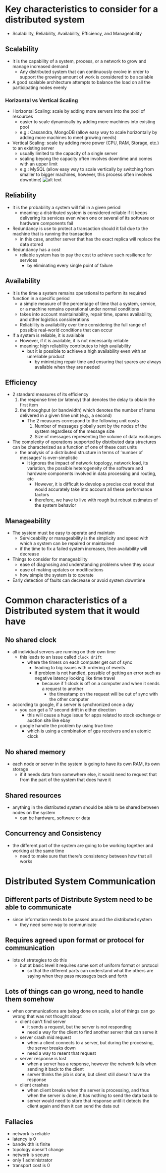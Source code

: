 # Key characteristics to consider for a distributed system
* Scalability, Reliability, Availability, Efficiency, and Manageability

## Scalability
* It is the capability of a system, process, or a network to grow and manage increased demand
  * Any distributed system that can continuously evolve in order to support the growing amount of work is considered to be scalable
* A good scalable architecture attempts to balance the load on all the participating nodes evenly
### Horizontal vs Vertical Scaling
* Horizontal Scaling: scale by adding more servers into the pool of resources
  * easier to scale dynamically by adding more machines into existing pool
  * e.g.: Cassandra, MongoDB (allow easy way to scale horizontally by adding more machines to meet growing needs)
* Vertical Scaling: scale by adding more power (CPU, RAM, Storage, etc.) to an existing server
  * usually limited to the capacity of a single server
  * scaling beyong the capacity often involves downtime and comes with an upper limit
  * e.g.: MySQL (allow easy way to scale vertically by switching from smaller to bigger machines, however, this process often involves downtime)
![alt text](https://github.com/reshinto/Basic_technologies_revision/raw/master/system_design/images/verticalScaling_vs_horizontalScaling.png "Vertical scaling vs. Horizontal scaling")
## Reliability
* It is the probability a system will fail in a given period
  * meaning: a distributed system is considered reliable if it keeps delivering its services even when one or several of its software or hardware components fail
* Redundancy is use to protect a transaction should it fail due to the machine that is running the transaction
  * in this case, another server that has the exact replica will replace the data stored
* Redundancy has a cost
  * reliable system has to pay the cost to achieve such resilience for services
    * by eliminating every single point of failure
## Availability
* It is the time a system remains operational to perform its required function in a specific period
  * a simple measure of the percentage of time that a system, service, or a machine remains operational under normal conditions
  * takes into account maintainability, repair time, spares availability, and other logistics considerations
  * Reliability is availability over time considering the full range of possible real-world conditions that can occur
* If a system is reliable, it is available
  * However, if it is available, it is not necessarily reliable
  * meaning: high reliability contributes to high availability
    * but it is possible to achieve a high availability even with an unreliable product
      * by minimizing repair time and ensuring that spares are always available when they are needed
## Efficiency
* 2 standard measures of its efficiency
  1. the response time (or latency) that denotes the delay to obtain the first item
  2. the throughput (or bandwidth) which denotes the number of items delivered in a given time unit (e.g., a second)
      * The 2 measures correspond to the following unit costs
        1. Number of messages globally sent by the nodes of the system regardless of the message size
        2. Size of messages representing the volume of data exchanges
* The complexity of operations supported by distributed data structures can be characterized as a function of one of these cost units
  * the analysis of a distributed structure in terms of ‘number of messages’ is over-simplistic
    * It ignores the impact of network topology, network load, its variation, the possible heterogeneity of the software and hardware components involved in data processing and routing, etc
      * However, it is difficult to develop a precise cost model that would accurately take into account all these performance factors
      * therefore, we have to live with rough but robust estimates of the system behavior
## Manageability
* The system must be easy to operate and maintain
  * Serviceability or manageability is the simplicity and speed with which a system can be repaired or maintained
  * if the time to fix a failed system increases, then availability will decrease
* Things to consider for manageability
  * ease of diagnosing and understanding problems when they occur
  * ease of making updates or modifications
  * how simple the system is to operate
* Early detection of faults can decrease or avoid system downtime

# Common characteristics of a Distributed system that it would have
## No shared clock
- all individual servers are running on their own time
  - this leads to an issue called `clock drift`
    - where the timers on each computer get out of sync
      - leading to big issues with ordering of events
      - if problem is not handled, possible of getting an error such as negative latency looking like time travel
        - because if 1 clock is off on a computer and when it sends a request to another
          - the timestamp on the request will be out of sync with the other computer
- according to google, if a server is synchronized once a day
  - you can get a 17 second drift in either direction
    - this will cause a huge issue for apps related to stock exchange or auction site like ebay
  - google handle the problem by using true time
    - which is using a combination of gps receivers and an atomic clock
## No shared memory
- each node or server in the system is going to have its own RAM, its own storage
  - if it needs data from somewhere else, it would need to request that from the part of the system that does have it
## Shared resources
- anything in the distributed system should be able to be shared between nodes on the system
  - can be hardware, software or data
## Concurrency and Consistency
- the different part of the system are going to be working together and working at the same time
  - need to make sure that there's consistency between how that all works
# Distributed System Communication
## Different parts of Distribute System need to be able to communicate
- since information needs to be passed around the distributed system
  - they need some way to communicate
## Requires agreed upon format or protocol for communication
- lots of strategies to do this
  - but at basic level it requires some sort of uniform format or protocol
    - so that the different parts can understand what the others are saying when they pass messages back and forth
## Lots of things can go wrong, need to handle them somehow
- when communications are being done on scale, a lot of things can go wrong that was not thought about
  - client can't find server
    - it sends a request, but the server is not responding
    - need a way for the client to find another server that can serve it
  - server crash mid request
    - when a client connects to a server, but during the processing, the server breaks down
    - need a way to resent that request
  - server response is lost
    - when a server has a response, however the network fails when sending it back to the client
    - server thinks the job is done, but client still doesn't have the response
  - client crashes
    - when client breaks when the server is processing, and thus when the server is done, it has nothing to send the data back to
    - server would need to store that response until it detects the client again and then it can send the data out

## Fallacies
- network is reliable
- latency is 0
- bandwidth is finite
- topology doesn't change
- network is secure
- only 1 administrator
- transport cost is 0
